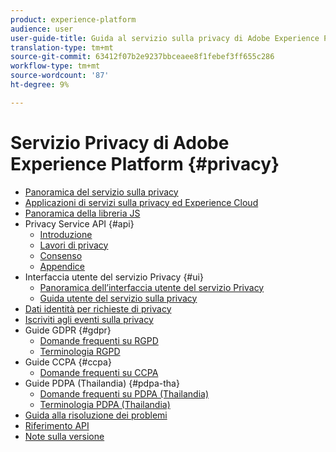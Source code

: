 ```yaml
---
product: experience-platform
audience: user
user-guide-title: Guida al servizio sulla privacy di Adobe Experience Platform
translation-type: tm+mt
source-git-commit: 63412f07b2e9237bbceaee8f1febef3ff655c286
workflow-type: tm+mt
source-wordcount: '87'
ht-degree: 9%

---
```



# Servizio Privacy di Adobe Experience Platform {#privacy}

* [Panoramica del servizio sulla privacy](home.md)
* [Applicazioni di servizi sulla privacy ed Experience Cloud](experience-cloud-apps.md)
* [Panoramica della libreria JS](js-library.md)
* Privacy Service API {#api}
   * [Introduzione](api/getting-started.md)
   * [Lavori di privacy](api/privacy-jobs.md)
   * [Consenso](api/consent.md)
   * [Appendice](api/appendix.md)
* Interfaccia utente del servizio Privacy {#ui}
   * [Panoramica dell’interfaccia utente del servizio Privacy](ui/overview.md)
   * [Guida utente del servizio sulla privacy](ui/user-guide.md)
* [Dati identità per richieste di privacy](identity-data.md)
* [Iscriviti agli eventi sulla privacy](privacy-events.md)
* Guide GDPR {#gdpr}
   * [Domande frequenti su RGPD](gdpr/faq.md)
   * [Terminologia RGPD](gdpr/terminology.md)
* Guide CCPA {#ccpa}
   * [Domande frequenti su CCPA](ccpa/faq.md)
* Guide PDPA (Thailandia) {#pdpa-tha}
   * [Domande frequenti su PDPA (Thailandia)](./pdpa-tha/faq.md)
   * [Terminologia PDPA (Thailandia)](./pdpa-tha/terminology.md)
* [Guida alla risoluzione dei problemi](troubleshooting-guide.md)
* [Riferimento API](https://www.adobe.io/apis/experienceplatform/home/api-reference.html#!acpdr/swagger-specs/privacy-service.yaml)
* [Note sulla versione](release-notes.md)
